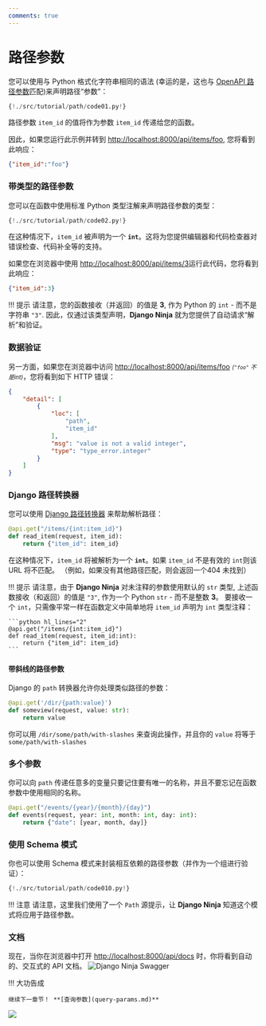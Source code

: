 ```yaml
---
comments: true
---
```

# 路径参数
您可以使用与 Python 格式化字符串相同的语法 (幸运的是，这也与 <a href="https://swagger.io/docs/specification/describing-parameters/#path-parameters" target="_blank">OpenAPI 路径参数</a>匹配)来声明路径“参数”：

```python hl_lines="1 2"
{!./src/tutorial/path/code01.py!}
```

路径参数 `item_id` 的值将作为参数 `item_id` 传递给您的函数。

因此，如果您运行此示例并转到 <a href="http://localhost:8000/api/items/foo" target="_blank">http://localhost:8000/api/items/foo</a>, 您将看到此响应：

```JSON
{"item_id":"foo"}
```


### 带类型的路径参数
您可以在函数中使用标准 Python 类型注解来声明路径参数的类型：

```python hl_lines="2"
{!./src/tutorial/path/code02.py!}
```

在这种情况下，`item_id` 被声明为一个 **`int`**。这将为您提供编辑器和代码检查器对错误检查、代码补全等的支持。

如果您在浏览器中使用 <a href="http://localhost:8000/api/items/3" target="_blank">http://localhost:8000/api/items/3</a>运行此代码，您将看到此响应：
```JSON
{"item_id":3}
```

!!! 提示
    请注意，您的函数接收（并返回）的值是 **3**, 作为 Python 的 `int` - 而不是字符串 `"3"`.
    因此，仅通过该类型声明，**Django Ninja** 就为您提供了自动请求“解析”和验证。



### 数据验证
另一方面，如果您在浏览器中访问 <a href="http://localhost:8000/api/items/foo" target="_blank">http://localhost:8000/api/items/foo</a> <small>*(`"foo"` 不是int)*</small>，您将看到如下 HTTP 错误：

```JSON hl_lines="8"
{
    "detail": [
        {
            "loc": [
                "path",
                "item_id"
            ],
            "msg": "value is not a valid integer",
            "type": "type_error.integer"
        }
    ]
}
```


### Django 路径转换器

您可以使用 [Django 路径转换器](https://docs.djangoproject.com/en/stable/topics/http/urls/#path-converters)
来帮助解析路径：

```python hl_lines="1"
@api.get("/items/{int:item_id}")
def read_item(request, item_id):
    return {"item_id": item_id}
```

在这种情况下，`item_id` 将被解析为一个 **`int`**。如果 `item_id` 不是有效的 `int`则该 URL 将不匹配。
（例如，如果没有其他路径匹配，则会返回一个404 未找到）

!!! 提示
    请注意，由于 **Django Ninja** 对未注释的参数使用默认的 `str` 类型, 上述函数接收（和返回）的值是 `"3"`, 
    作为一个 Python `str` - 而不是整数 **3**。 要接收一个 `int`，只需像平常一样在函数定义中简单地将 `item_id` 
    声明为 `int` 类型注释：

    ```python hl_lines="2"
    @api.get("/items/{int:item_id}")
    def read_item(request, item_id:int):
        return {"item_id": item_id}
    ```
 
#### 带斜线的路径参数

Django 的 `path` 转换器允许你处理类似路径的参数：

```python hl_lines="1"
@api.get('/dir/{path:value}')
def someview(request, value: str):
    return value
```
你可以用 `/dir/some/path/with-slashes` 来查询此操作，并且你的 `value` 将等于 `some/path/with-slashes`

### 多个参数

你可以向  `path` 传递任意多的变量只要记住要有唯一的名称，并且不要忘记在函数参数中使用相同的名称。

```python
@api.get("/events/{year}/{month}/{day}")
def events(request, year: int, month: int, day: int):
    return {"date": [year, month, day]}
```


### 使用 Schema 模式

你也可以使用 Schema 模式来封装相互依赖的路径参数（并作为一个组进行验证）：


```python hl_lines="1 2  5 6 7 8 9 10 11 15"
{!./src/tutorial/path/code010.py!}
```

!!! 注意
    请注意，这里我们使用了一个  `Path` 源提示，让 **Django Ninja** 知道这个模式将应用于路径参数。

### 文档
现在，当你在浏览器中打开 <a href="http://localhost:8000/api/docs" target="_blank">http://localhost:8000/api/docs</a> 时，你将看到自动的、交互式的 API 文档。
![Django Ninja Swagger](../../img/tutorial-path-swagger.png)

!!! 大功告成

    继续下一章节！ **[查询参数](query-params.md)**

<img style="object-fit: cover; object-position: 50% 50%;" loading="lazy" fetchpriority="auto" aria-hidden="true" draggable="false" src="https://picsum.photos/825/47.jpg">
